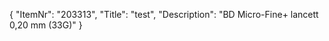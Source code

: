 {
  "ItemNr": "203313",
  "Title": "test",
  "Description": "BD Micro-Fine+ lancett 0,20 mm (33G)"
}